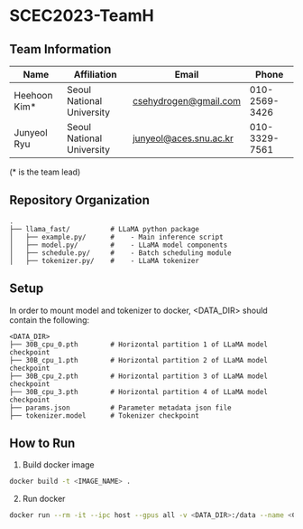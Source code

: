 # SCEC2023-TeamH

## Team Information
| Name  | Affiliation | Email | Phone |
|-------|---------|------------------|------------------|
| Heehoon Kim* | Seoul National University | csehydrogen@gmail.com | 010-2569-3426 |
| Junyeol Ryu | Seoul National University | junyeol@aces.snu.ac.kr | 010-3329-7561 |
(* is the team lead)

## Repository Organization
```
.
├── llama_fast/          # LLaMA python package
│   ├── example.py/      #    - Main inference script
│   ├── model.py/        #    - LLaMA model components
│   ├── schedule.py/     #    - Batch scheduling module
│   ├── tokenizer.py/    #    - LLaMA tokenizer
```

## Setup
In order to mount model and tokenizer to docker, <DATA_DIR> should contain the following:
```
<DATA_DIR>
├── 30B_cpu_0.pth        # Horizontal partition 1 of LLaMA model checkpoint 
├── 30B_cpu_1.pth        # Horizontal partition 2 of LLaMA model checkpoint 
├── 30B_cpu_2.pth        # Horizontal partition 3 of LLaMA model checkpoint 
├── 30B_cpu_3.pth        # Horizontal partition 4 of LLaMA model checkpoint 
├── params.json          # Parameter metadata json file 
├── tokenizer.model      # Tokenizer checkpoint 
```

## How to Run
1. Build docker image
```bash
docker build -t <IMAGE_NAME> .
```
2. Run docker 
```bash
docker run --rm -it --ipc host --gpus all -v <DATA_DIR>:/data --name <CONTAINER_NAME> <IMAGE_NAME>
```